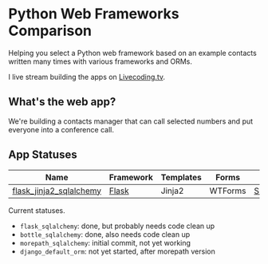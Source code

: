 # Python Web Frameworks Comparison
Helping you select a Python web framework based on an example 
contacts written many times with various frameworks and ORMs.

I live stream building the apps on 
[Livecoding.tv](https://www.livecoding.tv/mattmakai).


## What's the web app?
We're building a contacts manager that can call selected numbers and put 
everyone into a conference call.


## App Statuses

| Name | Framework | Templates | Forms | ORM | Status |
|------|-----------|-----------|-------|-----|--------|
| [flask\_jinja2\_sqlalchemy](https://github.com/makaimc/python-web-framework-comparison/tree/master/flask_sqlalchemy) | [Flask](https://www.fullstackpython.com/flask.html) | Jinja2 | WTForms | [SQLAlchemy](https://www.fullstackpython.com/object-relational-mappers-orms.html) | 70% |



Current statuses.

* `flask_sqlalchemy`: done, but probably needs code clean up
* `bottle_sqlalchemy`: done, also needs code clean up
* `morepath_sqlalchemy`: initial commit, not yet working
* `django_default_orm`: not yet started, after morepath version
